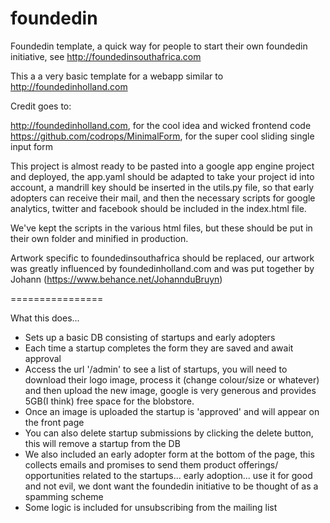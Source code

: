 foundedin
=========

Foundedin template, a quick way for people to start their own foundedin initiative, see http://foundedinsouthafrica.com

This a a very basic template for a webapp similar to http://foundedinholland.com

Credit goes to:

http://foundedinholland.com, for the cool idea and wicked frontend code
https://github.com/codrops/MinimalForm, for the super cool sliding single input form

This project is almost ready to be pasted into a google app engine project and deployed, the app.yaml should be adapted to take your project id into account, a mandrill key should be inserted in the utils.py file, so that early adopters can receive their mail, and then the necessary scripts for google analytics, twitter and facebook should be included in the index.html file.

We've kept the scripts in the various html files, but these should be put in their own folder and minified in production.

Artwork specific to foundedinsouthafrica should be replaced, our artwork was greatly influenced by foundedinholland.com and was put together by Johann (https://www.behance.net/JohannduBruyn)

================

What this does...
- Sets up a basic DB consisting of startups and early adopters
- Each time a startup completes the form they are saved and await approval
- Access the url '/admin' to see a list of startups, you will need to download their logo image, process it (change colour/size or whatever) and then upload the new image, google is very generous and provides 5GB(I think) free space for the blobstore.
- Once an image is uploaded the startup is 'approved' and will appear on the front page
- You can also delete startup submissions by clicking the delete button, this will remove a startup from the DB
- We also included an early adopter form at the bottom of the page, this collects emails and promises to send them product offerings/ opportunities related to the startups... early adoption... use it for good and not evil, we dont want the foundedin initiative to be thought of as a spamming scheme
- Some logic is included for unsubscribing from the mailing list


